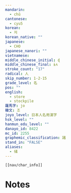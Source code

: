 ```yaml
---
mandarin:
  - chǔ
cantonese:
  - cyu5
korean:
  - 저
korean_native: ""
japanese:
  - CHO
japanese_nanori: ""
vietnamese:
middle_chinese_initial: ɖ
middle_chinese_final: ɨʌ
stroke_count: "17"
radical: 人
skip_number: 1-2-15
grade_level: 名
pos: ""
english:
  - store
  - stockpile
羅馬字: jo
韓文: 조
joyo_level: 日本人名用漢字
hsk_level: ""
hanmun_edu_level: ""
danayo_id: 8422
mc_id: 2255
graphemic_classification: 諸
stand_in: "FALSE"
aliases:
  - 储
---
```

```meta-bind-embed
[[nav/char_info]]
```

# Notes
